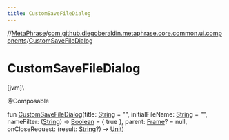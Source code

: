```yaml
---
title: CustomSaveFileDialog
---
```

//[MetaPhrase](../../index.html)/[com.github.diegoberaldin.metaphrase.core.common.ui.components](index.html)/[CustomSaveFileDialog](-custom-save-file-dialog.html)



# CustomSaveFileDialog



[jvm]\




@Composable



fun [CustomSaveFileDialog](-custom-save-file-dialog.html)(title: [String](https://kotlinlang.org/api/latest/jvm/stdlib/kotlin/-string/index.html) = &quot;&quot;, initialFileName: [String](https://kotlinlang.org/api/latest/jvm/stdlib/kotlin/-string/index.html) = &quot;&quot;, nameFilter: ([String](https://kotlinlang.org/api/latest/jvm/stdlib/kotlin/-string/index.html)) -&gt; [Boolean](https://kotlinlang.org/api/latest/jvm/stdlib/kotlin/-boolean/index.html) = { true }, parent: [Frame](https://docs.oracle.com/javase/8/docs/api/java/awt/Frame.html)? = null, onCloseRequest: (result: [String](https://kotlinlang.org/api/latest/jvm/stdlib/kotlin/-string/index.html)?) -&gt; [Unit](https://kotlinlang.org/api/latest/jvm/stdlib/kotlin/-unit/index.html))




